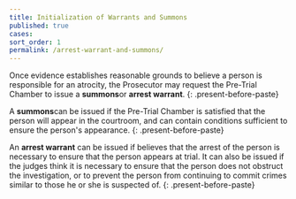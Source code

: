 ```yaml
---
title: Initialization of Warrants and Summons
published: true
cases:
sort_order: 1
permalink: /arrest-warrant-and-summons/
---
```



Once evidence establishes reasonable grounds to believe a person is responsible for an atrocity, the Prosecutor may request the Pre-Trial Chamber to issue a **summons**or **arrest warrant**.
{: .present-before-paste}

A **summons**can be issued if the Pre-Trial Chamber is satisfied that the person will appear in the courtroom, and can contain conditions sufficient to ensure the person's appearance.
{: .present-before-paste}

An **arrest warrant** can be issued if believes that the arrest of the person is necessary to ensure that the person appears at trial. It can also be issued if the judges think it is necessary to ensure that the person does not obstruct the investigation, or to prevent the person from continuing to commit crimes similar to those he or she is suspected of.
{: .present-before-paste}